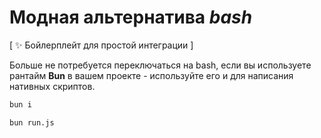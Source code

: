 # Модная альтернатива _bash_

[ ✨ Бойлерплейт для простой интеграции ]

Больше не потребуется переключаться на bash, если вы используете рантайм **Bun** в вашем проекте - используйте его и для написания нативных скриптов.

```bash
bun i
```

```bash
bun run.js
```
